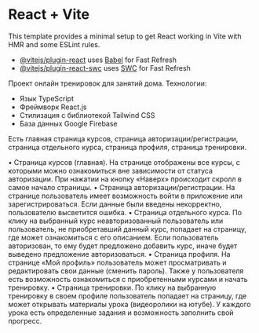 # React + Vite

This template provides a minimal setup to get React working in Vite with HMR and some ESLint rules.

- [@vitejs/plugin-react](https://github.com/vitejs/vite-plugin-react/blob/main/packages/plugin-react/README.md) uses [Babel](https://babeljs.io/) for Fast Refresh
- [@vitejs/plugin-react-swc](https://github.com/vitejs/vite-plugin-react-swc) uses [SWC](https://swc.rs/) for Fast Refresh

Проект онлайн тренировок для занятий дома.
Технологии:
- Язык TypeScript
- Фреймворк React.js
- Стилизация с библиотекой Tailwind CSS
- База данных Google Firebase

Есть главная страница курсов, страница авторизации/регистрации, страница отдельного курса, страница профиля, страница тренировки.

 • Страница курсов (главная). На странице отображены все курсы, с которыми можно ознакомиться вне зависимости от статуса авторизации. При нажатии на кнопку «Наверх» происходит скролл в самое начало страницы.
 • Страница авторизации/регистрации. На странице пользователь имеет возможность войти в приложение или зарегистрироваться. Если данные были введены некорректно, пользователю высветится ошибка.
 • Страница отдельного курса. По клику на выбранный курс неавторизованный пользователь или пользователь, не приобретавший данный курс, попадает на страницу, где может ознакомиться с его описанием. Если пользователь авторизован, то ему будет предложено добавить курс, иначе будет выведено предложение авторизоваться.
 • Страница профиля. На странице «Мой профиль» пользователь может просматривать и редактировать свои данные (сменить пароль). Также у пользователя есть возможность ознакомиться с приобретенными курсами и начать тренировку.
 • Страница тренировки. По клику на выбранную тренировку в своем профиле пользователь попадает на страницу, где может открывать материалы урока (видеоролики на ютубе). У каждого урока есть определенные задания и возможность заполнить свой прогресс.
